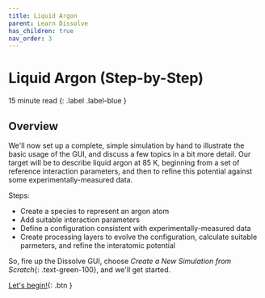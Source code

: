 ```yaml
---
title: Liquid Argon
parent: Learn Dissolve
has_children: true
nav_order: 3
---
```

# Liquid Argon (Step-by-Step)

15 minute read
{: .label .label-blue }

## Overview

We'll now set up a complete, simple simulation by hand to illustrate the basic usage of the GUI, and discuss a few topics in a bit more detail. Our target will be to describe liquid argon at 85 K, beginning from a set of reference interaction parameters, and then to refine this potential against some experimentally-measured data.

Steps:
- Create a species to represent an argon atom
- Add suitable interaction parameters
- Define a configuration consistent with experimentally-measured data
- Create processing layers to evolve the configuration, calculate suitable parmeters, and refine the interatomic potential

So, fire up the Dissolve GUI, choose _Create a New Simulation from Scratch_{: .text-green-100}, and we'll get started.

[Let's begin!](step1.md){: .btn }

